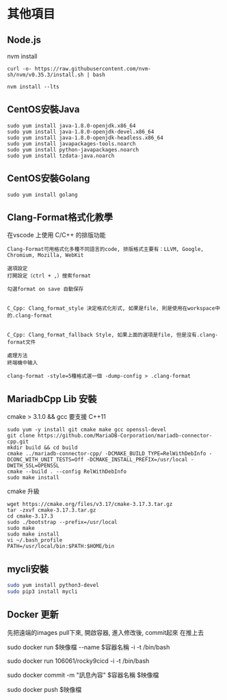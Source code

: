 # 其他項目

## Node.js

nvm install
```
curl -o- https://raw.githubusercontent.com/nvm-sh/nvm/v0.35.3/install.sh | bash

nvm install --lts

```

## CentOS安裝Java
```
sudo yum install java-1.8.0-openjdk.x86_64
sudo yum install java-1.8.0-openjdk-devel.x86_64
sudo yum install java-1.8.0-openjdk-headless.x86_64
sudo yum install javapackages-tools.noarch
sudo yum install python-javapackages.noarch
sudo yum install tzdata-java.noarch
```

## CentOS安裝Golang
```
sudo yum install golang
```

## Clang-Format格式化教學

在vscode 上使用 C/C++ 的排版功能
```
Clang-Format可用格式化多種不同語言的code, 排版格式主要有：LLVM, Google, Chromium, Mozilla, WebKit

選項設定
打開設定（ctrl + ,）搜索format 

勾選format on save 自動保存


C_Cpp: Clang_format_style 決定格式化形式, 如果是file, 則是使用在workspace中的.clang-format


C_Cpp: Clang_format_fallback Style, 如果上面的選項是file, 但是沒有.clang-format文件

處理方法
終端機中输入

clang-format -style=5種格式選一個 -dump-config > .clang-format
```

## MariadbCpp Lib 安裝

cmake > 3.1.0 && gcc 要支援 C++11

```
sudo yum -y install git cmake make gcc openssl-devel
git clone https://github.com/MariaDB-Corporation/mariadb-connector-cpp.git
mkdir build && cd build
cmake ../mariadb-connector-cpp/ -DCMAKE_BUILD_TYPE=RelWithDebInfo -DCONC_WITH_UNIT_TESTS=Off -DCMAKE_INSTALL_PREFIX=/usr/local -DWITH_SSL=OPENSSL
cmake --build . --config RelWithDebInfo
sudo make install
```

cmake 升級

```
wget https://cmake.org/files/v3.17/cmake-3.17.3.tar.gz
tar -zxvf cmake-3.17.3.tar.gz
cd cmake-3.17.3
sudo ./bootstrap --prefix=/usr/local
sudo make
sudo make install
vi ~/.bash_profile
PATH=/usr/local/bin:$PATH:$HOME/bin

```

## mycli安裝
```bash
sudo yum install python3-devel
sudo pip3 install mycli
```

## Docker 更新

先把遠端的images pull下來, 開啟容器, 進入修改後, commit起來 在推上去

sudo docker run $映像檔 --name $容器名稱 -i -t /bin/bash

sudo docker run 106061/rocky9cicd -i -t /bin/bash

sudo docker commit -m "訊息內容" $容器名稱 $映像檔

sudo docker push $映像檔
